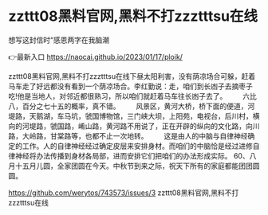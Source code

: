 # zzttt08黑料官网,黑料不打zzztttsu在线
想写这封信时“感恩两字在我脑潮

👉最新入口 https://naocai.github.io/2023/01/17/ploik/

zzttt08黑料官网,黑料不打zzztttsu在线下昼太阳利害，没有荫凉场合可躲，赶着马车走了好远都没有看到一个荫凉场合。李红勤说：走，咱们到长凼子去摘枣子吃!他是当地人，对邻近都很熟习，所以咱们就赶着马车往长凼子去了。
　　六比八，百分之七十五的概率，真不错。
　　风景区，黄河大桥，桥下面的便道，河堤路，天鹅湖，车马坑，虢国博物馆，三门峡大坝，上阳苑，电视台，后川村，横向的河堤路，虢国路，崤山路，黄河路不用说了，正在开辟的纵向的文化路，向川路，大岭路，甘棠路等，也都不止一次地转。
　　这是由人的中脑与自律神经确定的工作。人的自律神经经过确定皮层来安排身材。而咱们的中脑恰是经过进修自律神经将办法传播到身材各局部，进而安排它们把咱们的办法形成实际。
		60、八月十五月儿圆，全家团圆在今天。中秋节到来之际，祝天下所有的家庭都能团团圆圆。

https://github.com/werytos/743573/issues/3
zzttt08黑料官网,黑料不打zzztttsu在线
